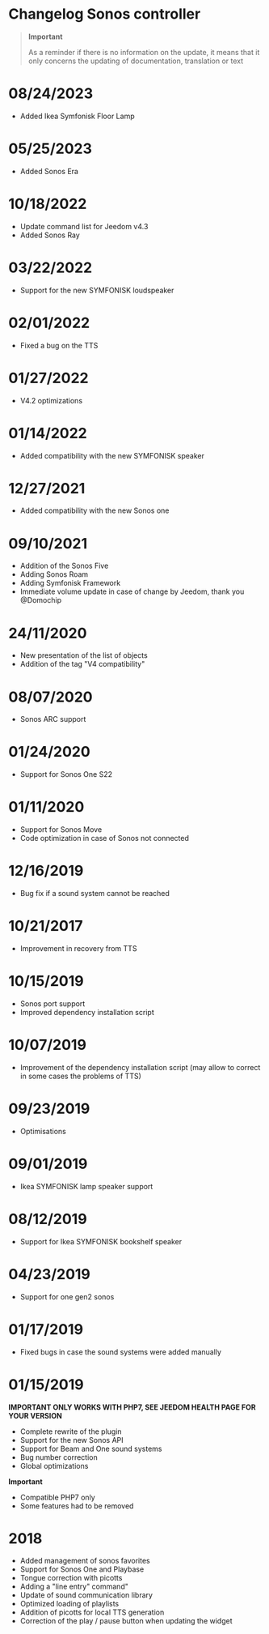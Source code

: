 # Changelog Sonos controller

>**Important**
>
>As a reminder if there is no information on the update, it means that it only concerns the updating of documentation, translation or text

# 08/24/2023

- Added Ikea Symfonisk Floor Lamp

# 05/25/2023

- Added Sonos Era

# 10/18/2022

- Update command list for Jeedom v4.3
- Added Sonos Ray

# 03/22/2022

- Support for the new SYMFONISK loudspeaker

# 02/01/2022

- Fixed a bug on the TTS

# 01/27/2022

- V4.2 optimizations

# 01/14/2022

- Added compatibility with the new SYMFONISK speaker

# 12/27/2021

- Added compatibility with the new Sonos one

# 09/10/2021

- Addition of the Sonos Five
- Adding Sonos Roam
- Adding Symfonisk Framework
- Immediate volume update in case of change by Jeedom, thank you @Domochip

# 24/11/2020

- New presentation of the list of objects
- Addition of the tag "V4 compatibility"

# 08/07/2020

- Sonos ARC support

# 01/24/2020

- Support for Sonos One S22

# 01/11/2020

- Support for Sonos Move
- Code optimization in case of Sonos not connected

# 12/16/2019

- Bug fix if a sound system cannot be reached

# 10/21/2017

- Improvement in recovery from TTS

# 10/15/2019

- Sonos port support
- Improved dependency installation script

# 10/07/2019

- Improvement of the dependency installation script (may allow to correct in some cases the problems of TTS)

# 09/23/2019

- Optimisations

# 09/01/2019

- Ikea SYMFONISK lamp speaker support

# 08/12/2019

- Support for Ikea SYMFONISK bookshelf speaker

# 04/23/2019

- Support for one gen2 sonos

# 01/17/2019

- Fixed bugs in case the sound systems were added manually

# 01/15/2019

**IMPORTANT ONLY WORKS WITH PHP7, SEE JEEDOM HEALTH PAGE FOR YOUR VERSION**

- Complete rewrite of the plugin
- Support for the new Sonos API
- Support for Beam and One sound systems
- Bug number correction
- Global optimizations

**Important**

- Compatible PHP7 only
- Some features had to be removed

# 2018

-  Added management of sonos favorites
- Support for Sonos One and Playbase
- Tongue correction with picotts
- Adding a "line entry" command"
- Update of sound communication library
- Optimized loading of playlists
- Addition of picotts for local TTS generation
- Correction of the play / pause button when updating the widget
